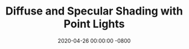 ---
layout: post
title:  "Diffuse and Specular Shading with Point Lights"
date:   2020-04-26 00:00:00 -0800
categories: lighting shading
---